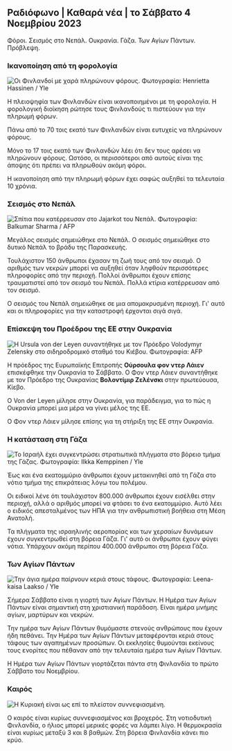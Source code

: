 ## Ραδιόφωνο \| Καθαρά νέα \| το Σάββατο 4 Νοεμβρίου 2023

Φόροι. Σεισμός στο Νεπάλ. Ουκρανία. Γάζα. Των Αγίων Πάντων. Πρόβλεψη.

### Ικανοποίηση από τη φορολογία

![Οι Φινλανδοί με χαρά πληρώνουν φόρους. Φωτογραφία: Henrietta Hassinen / Yle](https://images.cdn.yle.fi/image/upload/c_crop,h_3061,w_5443,x_0,y_226/ar_1.777777777777777,c_fill,g_701,wh_1q_auto:eco/f_auto/fl_lossy/v1692510416/39-115736664dc9b0569c81)

Η πλειοψηφία των Φινλανδών είναι ικανοποιημένοι με τη φορολογία. Η φορολογική διοίκηση ρώτησε τους Φινλανδούς τι πιστεύουν για την πληρωμή φόρων.

Πάνω από το 70 τοις εκατό των Φινλανδών είναι ευτυχείς να πληρώνουν φόρους.

Μόνο το 17 τοις εκατό των Φινλανδών λέει ότι δεν τους αρέσει να πληρώνουν φόρους. Ωστόσο, οι περισσότεροι από αυτούς είναι της άποψης ότι πρέπει να πληρωθούν ακόμη φόροι.

Η ικανοποίηση από την πληρωμή φόρων έχει σαφώς αυξηθεί τα τελευταία 10 χρόνια.

### Σεισμός στο Νεπάλ

![Σπίτια που κατέρρευσαν στο Jajarkot του Νεπάλ. Φωτογραφία: Balkumar Sharma / AFP](https://images.cdn.yle.fi/image/upload/c_crop,h_1350,w_2400,x_0,y_51/ar_1.7777777777777777,c_fill,g_faces,h_pr_1205q_auto:eco/f_auto/fl_lossy/v1699091137/39-1195827654612690580a)

Μεγάλος σεισμός σημειώθηκε στο Νεπάλ. Ο σεισμός σημειώθηκε στο δυτικό Νεπάλ το βράδυ της Παρασκευής.

Τουλάχιστον 150 άνθρωποι έχασαν τη ζωή τους από τον σεισμό. Ο αριθμός των νεκρών μπορεί να αυξηθεί όταν ληφθούν περισσότερες πληροφορίες από την περιοχή. Πολλοί άνθρωποι έχουν επίσης τραυματιστεί από τον σεισμό του Νεπάλ. Πολλά κτίρια κατέρρευσαν από τον σεισμό.

Ο σεισμός του Νεπάλ σημειώθηκε σε μια απομακρυσμένη περιοχή. Γι' αυτό και οι πληροφορίες για την καταστροφή έρχονται σιγά σιγά.

### Επίσκεψη του Προέδρου της ΕΕ στην Ουκρανία

![Η Ursula von der Leyen συναντήθηκε με τον Πρόεδρο Volodymyr Zelensky στο σιδηροδρομικό σταθμό του Κιέβου. Φωτογραφία: AFP](https://images.cdn.yle.fi/image/upload/c_crop,h_1687,w_3000,x_0,y_305/ar_1.777777777777777,c_fill,g_faces,h_670:0co_1au./f_auto/fl_lossy/v1699098434/39-119583265462e51258c1)

Η πρόεδρος της Ευρωπαϊκής Επιτροπής **Ούρσουλα φον ντερ Λάιεν** επισκέφθηκε την Ουκρανία το Σάββατο. Ο Φον ντερ Λάιεν συναντήθηκε με τον Πρόεδρο της Ουκρανίας **Βολοντίμιρ Ζελένσκι** στην πρωτεύουσα, Κίεβο.

Ο Von der Leyen μίλησε στην Ουκρανία, για παράδειγμα, για το πώς η Ουκρανία μπορεί μια μέρα να γίνει μέλος της ΕΕ.

Ο Φον ντερ Λάιεν μίλησε επίσης για τη στήριξη της ΕΕ στην Ουκρανία.

### Η κατάσταση στη Γάζα

![Το Ισραήλ έχει συγκεντρώσει στρατιωτικά πλήγματα στο βόρειο τμήμα της Γάζας. Φωτογραφία: Ilkka Kemppinen / Yle](https://images.cdn.yle.fi/image/upload/c_crop,h_1121,w_1994,x_5,y_0/ar_1.7777777777777777,c_fill,g_faces,h_pr_1205,h_120.q_auto:eco/f_auto/fl_lossy/v1699023208/39-1195711654506b2bc2d4)

Έως και ένα εκατομμύριο άνθρωποι έχουν μετακινηθεί από τη Γάζα στο νότιο τμήμα της επικράτειας λόγω του πολέμου.

Οι ειδικοί λένε ότι τουλάχιστον 800.000 άνθρωποι έχουν εισέλθει στην περιοχή, αλλά ο αριθμός μπορεί να φτάσει το ένα εκατομμύριο. Αυτό λέει ο ειδικός απεσταλμένος των ΗΠΑ για την ανθρωπιστική βοήθεια στη Μέση Ανατολή.

Τα πλήγματα της ισραηλινής αεροπορίας και των χερσαίων δυνάμεων έχουν συγκεντρωθεί στη βόρεια Γάζα. Γι' αυτό οι άνθρωποι έχουν φύγει νότια. Υπάρχουν ακόμη περίπου 400.000 άνθρωποι στη βόρεια Γάζα.

### Των Αγίων Πάντων

![Την άγια ημέρα παίρνουν κεριά στους τάφους. Φωτογραφία: Leena-kaisa Laakso / Yle](https://images.cdn.yle.fi/image/upload/c_crop,h_2268,w_4032,x_0,y_435/ar_1.777777777777777,c_fill,g_701,wh0/q_auto:eco/f_auto/fl_lossy/v1699101771/39-119586665463c1d71d1c)

Σήμερα Σάββατο είναι η γιορτή των Αγίων Πάντων. Η Ημέρα των Αγίων Πάντων είναι σημαντική στη χριστιανική παράδοση. Είναι ημέρα μνήμης αγίων, μαρτύρων και νεκρών.

Την ημέρα των Αγίων Πάντων θυμόμαστε στενούς ανθρώπους που έχουν ήδη πεθάνει. Την Ημέρα των Αγίων Πάντων μεταφέρονται κεριά στους τάφους των αγαπημένων προσώπων. Οι εκκλησίες θυμούνται εκείνους τους ενορίτες που πέθαναν από την τελευταία ημέρα των Αγίων Πάντων.

Η Ημέρα των Αγίων Πάντων γιορτάζεται πάντα στη Φινλανδία το πρώτο Σάββατο του Νοεμβρίου.

### Καιρός

![Η Κυριακή είναι ως επί το πλείστον συννεφιασμένη.](https://images.cdn.yle.fi/image/upload/c_crop,h_1080,w_1919,x_0,y_0/ar_1.7777777777777777,c_fill,g_faces,h_120,h_120./q_auto:eco/f_auto/fl_lossy/v1699111715/39-1195891654662ff4432c)

Ο καιρός είναι κυρίως συννεφιασμένος και βροχερός. Στη νοτιοδυτική Φινλανδία, ο ήλιος μπορεί μερικές φορές να λάμπει λίγο. Η θερμοκρασία είναι κυρίως μεταξύ 3 και 8 βαθμών. Στη βόρεια Φινλανδία κάνει πιο κρύο.